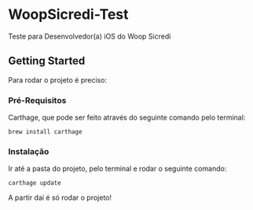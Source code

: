 # WoopSicredi-Test

Teste para Desenvolvedor(a) iOS do Woop Sicredi

## Getting Started

Para rodar o projeto é preciso: 

### Pré-Requisitos

Carthage, que pode ser feito através do seguinte comando pelo terminal: 

```
brew install carthage
```

### Instalação

Ir até a pasta do projeto, pelo terminal e rodar o seguinte comando: 

```
carthage update
```

A partir daí é só rodar o projeto!
